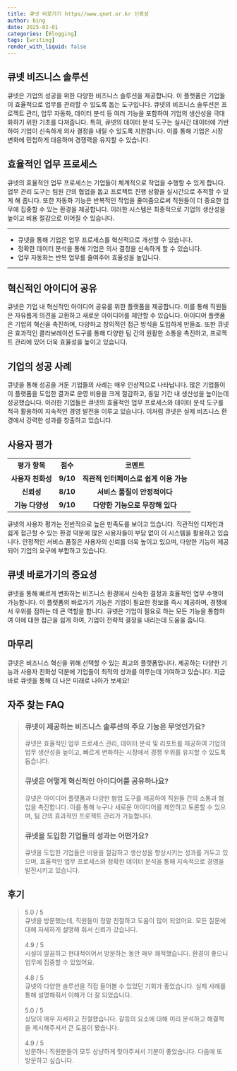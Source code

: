 ```yaml
---
title: 큐넷 바로가기 https//www.qnet.or.kr 신뢰성
author: bing
date: 2025-02-01
categories: [Blogging]
tags: [writing]
render_with_liquid: false
---
```



<h2 id='큐넷_비즈니스_솔루션'>큐넷 비즈니스 솔루션</h2>

<p>큐넷은 기업의 성공을 위한 다양한 비즈니스 솔루션을 제공합니다. 이 플랫폼은 기업들이 효율적으로 업무를 관리할 수 있도록 돕는 도구입니다. 큐넷의 비즈니스 솔루션은 프로젝트 관리, 업무 자동화, 데이터 분석 등 여러 기능을 포함하여 기업의 생산성을 극대화하기 위한 기초를 다져줍니다. 특히, 큐넷의 데이터 분석 도구는 실시간 데이터에 기반하여 기업이 신속하게 의사 결정을 내릴 수 있도록 지원합니다. 이를 통해 기업은 시장 변화에 민첩하게 대응하며 경쟁력을 유지할 수 있습니다.</p>

<h2 id='효율적인_업무_프로세스'>효율적인 업무 프로세스</h2>

<p>큐넷의 효율적인 업무 프로세스는 기업들이 체계적으로 작업을 수행할 수 있게 합니다. 업무 관리 도구는 팀원 간의 협업을 돕고 프로젝트 진행 상황을 실시간으로 추적할 수 있게 해 줍니다. 또한 자동화 기능은 반복적인 작업을 줄여줌으로써 직원들이 더 중요한 업무에 집중할 수 있는 환경을 제공합니다. 이러한 시스템은 최종적으로 기업의 생산성을 높이고 비용 절감으로 이어질 수 있습니다.</p>

<hr />

<ul>
    <li>큐넷을 통해 기업은 업무 프로세스를 혁신적으로 개선할 수 있습니다.</li>
    <li>정확한 데이터 분석을 통해 기업은 의사 결정을 신속하게 할 수 있습니다.</li>
    <li>업무 자동화는 반복 업무를 줄여주어 효율성을 높입니다.</li>
</ul>

<hr />

<h2 id='혁신적인_아이디어_공유'>혁신적인 아이디어 공유</h2>

<p>큐넷은 기업 내 혁신적인 아이디어 공유를 위한 플랫폼을 제공합니다. 이를 통해 직원들은 자유롭게 의견을 교환하고 새로운 아이디어를 제안할 수 있습니다. 아이디어 플랫폼은 기업의 혁신을 촉진하며, 다양하고 창의적인 접근 방식을 도입하게 만들죠. 또한 큐넷은 효과적인 콜라보레이션 도구를 통해 다양한 팀 간의 원활한 소통을 촉진하고, 프로젝트 관리에 있어 더욱 효율성을 높이고 있습니다.</p>

<h2 id='기업의_성공_사례'>기업의 성공 사례</h2>

<p>큐넷을 통해 성공을 거둔 기업들의 사례는 매우 인상적으로 나타납니다. 많은 기업들이 이 플랫폼을 도입한 결과로 운영 비용을 크게 절감하고, 동일 기간 내 생산성을 높이는데 성공했습니다. 이러한 기업들은 큐넷의 효율적인 업무 프로세스와 데이터 분석 도구를 적극 활용하여 지속적인 경영 발전을 이루고 있습니다. 이처럼 큐넷은 실제 비즈니스 환경에서 강력한 성과를 창출하고 있습니다.</p>

<h2 id='사용자_평가'>사용자 평가</h2>

<table>
    <tr>
        <td style="text-align: center; height: 17px;"><b>평가 항목</b></td>
        <td style="text-align: center; height: 17px;"><b>점수</b></td>
        <td style="text-align: center; height: 17px;"><b>코멘트</b></td>
    </tr>
    <tr>
        <td style="text-align: center; height: 17px;"><b>사용자 친화성</b></td>
        <td style="text-align: center; height: 17px;"><b>9/10</b></td>
        <td style="text-align: center; height: 17px;"><b>직관적 인터페이스로 쉽게 이용 가능</b></td>
    </tr>
    <tr>
        <td style="text-align: center; height: 17px;"><b>신뢰성</b></td>
        <td style="text-align: center; height: 17px;"><b>8/10</b></td>
        <td style="text-align: center; height: 17px;"><b>서비스 품질이 안정적이다</b></td>
    </tr>
    <tr>
        <td style="text-align: center; height: 17px;"><b>기능 다양성</b></td>
        <td style="text-align: center; height: 17px;"><b>9/10</b></td>
        <td style="text-align: center; height: 17px;"><b>다양한 기능으로 무장해 있다</b></td>
    </tr>
</table>

<p>큐넷의 사용자 평가는 전반적으로 높은 만족도를 보이고 있습니다. 직관적인 디자인과 쉽게 접근할 수 있는 환경 덕분에 많은 사용자들이 부담 없이 이 시스템을 활용하고 있습니다. 안정적인 서비스 품질은 사용자의 신뢰를 더욱 높이고 있으며, 다양한 기능이 제공되어 기업의 요구에 부합하고 있습니다.</p>

<h2 id='큐넷_바로가기_의_중요성'>큐넷 바로가기의 중요성</h2>

<p>큐넷을 통해 빠르게 변화하는 비즈니스 환경에서 신속한 결정과 효율적인 업무 수행이 가능합니다. 이 플랫폼의 바로가기 기능은 기업이 필요한 정보를 즉시 제공하며, 경쟁에서 우위를 점하는 데 큰 역할을 합니다. 큐넷은 기업이 필요로 하는 모든 기능을 통합하여 이에 대한 접근을 쉽게 하여, 기업이 전략적 결정을 내리는데 도움을 줍니다.</p>

<h2 id='마무리'>마무리</h2>

<p>큐넷은 비즈니스 혁신을 위해 선택할 수 있는 최고의 플랫폼입니다. 제공하는 다양한 기능과 사용자 친화성 덕분에 기업들이 최적의 성과를 이루는데 기여하고 있습니다. 지금 바로 큐넷을 통해 더 나은 미래로 나아가 보세요!</p>


<h2 id='자주_찾는_FAQ'>자주 찾는 FAQ</h2>
<div itemscope="" itemtype="https://schema.org/FAQPage"> 
<blockquote> 
<div itemscope="" itemprop="mainEntity" itemtype="https://schema.org/Question"> 
<h3 itemprop="name">큐넷이 제공하는 비즈니스 솔루션의 주요 기능은 무엇인가요?</h3> 
<div itemscope="" itemprop="acceptedAnswer" itemtype="https://schema.org/Answer"> 
<span itemprop="text"> 
<p>큐넷은 효율적인 업무 프로세스 관리, 데이터 분석 및 리포트를 제공하여 기업의 업무 생산성을 높이고, 빠르게 변화하는 시장에서 경쟁 우위를 유지할 수 있도록 돕습니다.</p> 
</span> 
</div> 
</div> 
<div itemscope="" itemprop="mainEntity" itemtype="https://schema.org/Question"> 
<h3 itemprop="name">큐넷은 어떻게 혁신적인 아이디어를 공유하나요?</h3> 
<div itemscope="" itemprop="acceptedAnswer" itemtype="https://schema.org/Answer"> 
<span itemprop="text"> 
<p>큐넷은 아이디어 플랫폼과 다양한 협업 도구를 제공하여 직원들 간의 소통과 협업을 촉진합니다. 이를 통해 누구나 새로운 아이디어를 제안하고 토론할 수 있으며, 팀 간의 효과적인 프로젝트 관리가 가능합니다.</p> 
</span> 
</div> 
</div> 
<div itemscope="" itemprop="mainEntity" itemtype="https://schema.org/Question"> 
<h3 itemprop="name">큐넷을 도입한 기업들의 성과는 어떤가요?</h3> 
<div itemscope="" itemprop="acceptedAnswer" itemtype="https://schema.org/Answer"> 
<span itemprop="text"> 
<p>큐넷을 도입한 기업들은 비용을 절감하고 생산성을 향상시키는 성과를 거두고 있으며, 효율적인 업무 프로세스와 정확한 데이터 분석을 통해 지속적으로 경영을 발전시키고 있습니다.</p> 
</span> 
</div> 
</div> 
</blockquote> 
</div>
<h2 id='후기'>후기</h2>
<div itemscope itemtype="https://schema.org/Product">
  <blockquote>
  <div itemprop="review" itemscope itemtype="https://schema.org/Review">
      <div itemprop="reviewRating" itemscope itemtype="https://schema.org/Rating"> <span itemprop="ratingValue">5.0</span> / <span itemprop="bestRating">5</span> </div>
      <span itemprop="reviewBody">큐넷을 방문했는데, 직원들이 정말 친절하고 도움이 많이 되었어요. 모든 질문에 대해 자세하게 설명해 줘서 신뢰가 갔습니다.</span>
  </div>
  <br>
  <div itemprop="review" itemscope itemtype="https://schema.org/Review">
      <div itemprop="reviewRating" itemscope itemtype="https://schema.org/Rating"> <span itemprop="ratingValue">4.9</span> / <span itemprop="bestRating">5</span> </div>
      <span itemprop="reviewBody">시설이 깔끔하고 현대적이어서 방문하는 동안 매우 쾌적했습니다. 환경이 좋으니 업무에 집중할 수 있었어요.</span>
  </div>
  <br>
  <div itemprop="review" itemscope itemtype="https://schema.org/Review">
      <div itemprop="reviewRating" itemscope itemtype="https://schema.org/Rating"> <span itemprop="ratingValue">4.8</span> / <span itemprop="bestRating">5</span> </div>
      <span itemprop="reviewBody">큐넷의 다양한 솔루션을 직접 들어볼 수 있었던 기회가 좋았습니다. 실제 사례를 통해 설명해줘서 이해가 더 잘 되었습니다.</span>
  </div>
  <br>
  <div itemprop="review" itemscope itemtype="https://schema.org/Review">
      <div itemprop="reviewRating" itemscope itemtype="https://schema.org/Rating"> <span itemprop="ratingValue">5.0</span> / <span itemprop="bestRating">5</span> </div>
      <span itemprop="reviewBody">상담이 매우 자세하고 친절했습니다. 갈등의 요소에 대해 미리 분석하고 해결책을 제시해주셔서 큰 도움이 됐습니다.</span>
  </div>
  <br>
  <div itemprop="review" itemscope itemtype="https://schema.org/Review">
      <div itemprop="reviewRating" itemscope itemtype="https://schema.org/Rating"> <span itemprop="ratingValue">4.9</span> / <span itemprop="bestRating">5</span> </div>
      <span itemprop="reviewBody">방문하니 직원분들이 모두 상냥하게 맞아주셔서 기분이 좋았습니다. 다음에 또 방문하고 싶습니다.</span>
  </div>
  </blockquote>
</div>
